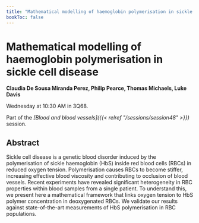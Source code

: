 ```yaml
---
title: "Mathematical modelling of haemoglobin polymerisation in sickle cell disease"
bookToc: false
---
```


# Mathematical modelling of haemoglobin polymerisation in sickle cell disease

**Claudia De Sousa Miranda Perez, Philip Pearce, Thomas Michaels, Luke Davis**

Wednesday at 10:30 AM in 3Q68.

Part of the *[Blood and blood vessels]({{< relref "/sessions/session48" >}})* session.

## Abstract

Sickle cell disease is a genetic blood disorder induced by the polymerisation of sickle haemoglobin (HbS) inside red blood cells (RBCs) in reduced oxygen tension. Polymerisation causes RBCs to become stiffer, increasing effective blood viscosity and contributing to occlusion of blood vessels. Recent experiments have revealed significant heterogeneity in RBC properties within blood samples from a single patient. To understand this, we present here a mathematical framework that links oxygen tension to HbS polymer concentration in deoxygenated RBCs. We validate our results against state-of-the-art measurements of HbS polymerisation in RBC populations.


